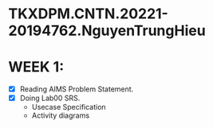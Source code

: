 # TKXDPM.CNTN.20221-20194762.NguyenTrungHieu
# WEEK 1:
- [x] Reading AIMS Problem Statement.
- [x] Doing Lab00 SRS.
  - Usecase Specification
  - Activity diagrams
